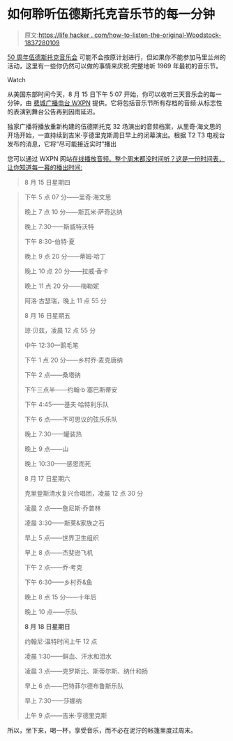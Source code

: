 # 如何聆听伍德斯托克音乐节的每一分钟

> 原文:[https://life hacker . com/how-to-listen-the-original-Woodstock-1837280109](https://lifehacker.com/how-to-listen-to-every-minute-of-the-original-woodstock-1837280109)

[50 周年伍德斯托克音乐会](https://www.nytimes.com/2019/07/25/arts/music/woodstock-50-maryland.html) 可能不会按原计划进行，但如果你不能参加马里兰州的活动，这里有一些你仍然可以做的事情来庆祝:完整地听 1969 年最初的音乐节。

Watch

从美国东部时间今天，8 月 15 日下午 5:07 开始，你可以收听三天音乐会的每一分钟，由 [费城广播电台 WXPN](https://thekey.xpn.org/2019/08/08/xpn-presents-woodstock/) 提供。它将包括音乐节所有存档的音频:从标志性的表演到舞台公告再到因雨延迟。

独家广播将播放重新构建的伍德斯托克 32 场演出的音频档案，从里奇·海文思的开场开始，一直持续到吉米·亨德里克斯周日早上的闭幕演出。根据 T2 T3 电视台发布的消息，它将“尽可能接近实时”播出

您可以通过 WXPN 网站[在线播放音频。整个周末都没时间听？这是一份时间表，让你知道每一幕的播出时间:](https://www.xpn.org/about-xpn/ways-to-stream-wxpn)

> 8 月 15 日星期四

> 下午 5 点 07 分——里奇·海文思
> 
> 晚上 7 点 10 分——斯瓦米·萨奇达纳
> 
> 晚上 7:30——斯威特沃特
> 
> 下午 8:30-伯特·夏
> 
> 晚上 9 点 20 分——蒂姆·哈丁
> 
> 晚上 10 点 20 分——拉威·香卡
> 
> 晚上 11 点 20 分——梅勒妮
> 
> 阿洛·古瑟瑞，晚上 11 点 55 分
> 
> 8 月 16 日星期五
> 
> 琼·贝兹，凌晨 12 点 55 分
> 
> 中午 12:30—鹅毛笔
> 
> 下午 1 点 20 分——乡村乔·麦克唐纳
> 
> 下午 2 点——桑塔纳
> 
> 下午三点半——约翰·b·塞巴斯蒂安
> 
> 下午 4:45——基夫·哈特利乐队
> 
> 下午 6 点——不可思议的弦乐乐队
> 
> 晚上 7:30——罐装热
> 
> 晚上 9 点——山
> 
> 晚上 10:30——感恩而死
> 
> 8 月 17 日星期六
> 
> 克里登斯清水复兴合唱团，凌晨 12 点 30 分
> 
> 凌晨 2 点——詹尼斯·乔普林
> 
> 凌晨 3:30——斯莱&家族之石
> 
> 早上 5 点——世界卫生组织
> 
> 早上 8 点——杰斐逊飞机
> 
> 下午 2 点——乔·考克
> 
> 下午 6:30——乡村乔&鱼
> 
> 晚上 8 点 15 分——十年后
> 
> 晚上 10 点——乐队
> 
> **8 月 18 日星期日**
> 
> 约翰尼·温特时间上午 12 点
> 
> 凌晨 1:30——鲜血、汗水和泪水
> 
> 凌晨 3 点——克罗斯比、斯蒂尔斯、纳什和扬
> 
> 早上 6 点——巴特菲尔德布鲁斯乐队
> 
> 早上 7:30——莎娜纳
> 
> 上午 9 点——吉米·亨德里克斯

所以，坐下来，喝一杯，享受音乐，而不必在泥泞的帐篷里度过周末。
